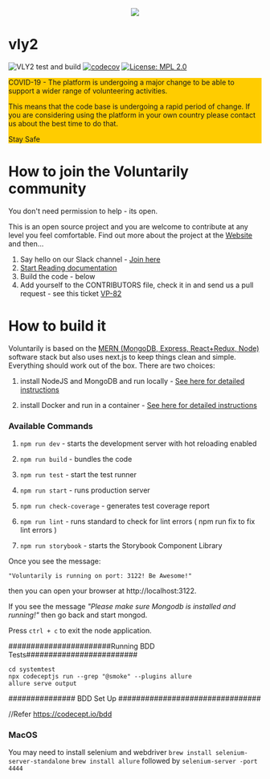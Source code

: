 <p align="center">
  <img src="https://i.imgur.com/aFjiS0u.png">
</p>

# vly2
![VLY2 test and build](https://github.com/voluntarily/vly2/workflows/VLY2%20test%20and%20build/badge.svg)
[![codecov](https://codecov.io/gh/voluntarily/vly2/branch/master/graph/badge.svg)](https://codecov.io/gh/voluntarily/vly2)
[![License: MPL 2.0](https://img.shields.io/badge/License-MPL%202.0-brightgreen.svg)](https://opensource.org/licenses/MPL-2.0)

<div style="background-color: rgb(255, 204, 0)">
COVID-19 - The platform is undergoing a major change to be able to support a wider range of volunteering activities.

This means that the code base is undergoing a rapid period of change.  If you are considering using the platform in your own country please contact us about the best time to do that. 

Stay Safe
</div>

# How to join the Voluntarily community
You don't need permission to help - its open.

This is an open source project and you are welcome to contribute at any level you feel comfortable.
Find out more about the project at the [Website](http://voluntarily.nz) and then...

1. Say hello on our Slack channel - [Join here](https://blog.voluntarily.nz/get-involved)
2. [Start Reading documentation](https://voluntarily.atlassian.net/wiki/spaces/VP/overview)
3. Build the code - below
4. Add yourself to the CONTRIBUTORS file, check it in and send us a pull request - see this ticket [VP-82](https://voluntarily.atlassian.net/browse/VP-82)

# How to build it

Voluntarily is based on the [MERN (MongoDB, Express, React+Redux, Node)](http://mern.io/) software stack but also uses next.js to keep things clean and simple. Everything should work out of the box. There are two choices:

1. install NodeJS and MongoDB and run locally - [See here for detailed instructions](
   "Instructions")

2. install Docker and run in a container - [See here for detailed instructions](https://github.com/voluntarily/vly2/blob/master/docs/Docker.md "Instructions")

### Available Commands

1. `npm run dev` - starts the development server with hot reloading enabled

2. `npm run build` - bundles the code

3. `npm run test` - start the test runner

4. `npm run start` - runs production server

5. `npm run check-coverage` - generates test coverage report

6. `npm run lint` - runs standard to check for lint errors ( npm run fix to fix lint errors )

7. `npm run storybook` - starts the Storybook Component Library


Once you see the message: 

    "Voluntarily is running on port: 3122! Be Awesome!" 

then you can open your browser at http://localhost:3122.

If you see the message _"Please make sure Mongodb is installed and running!"_  then go back and start mongod.

Press `ctrl + c` to exit the node application.

#######################Running BDD Tests#########################

    cd systemtest
    npx codeceptjs run --grep "@smoke" --plugins allure   
    allure serve output



############### BDD Set Up ################################ 

//Refer https://codecept.io/bdd

### MacOS
You may need to install selenium and webdriver
`brew install selenium-server-standalone`
`brew install allure`
followed by
`selenium-server -port 4444`


